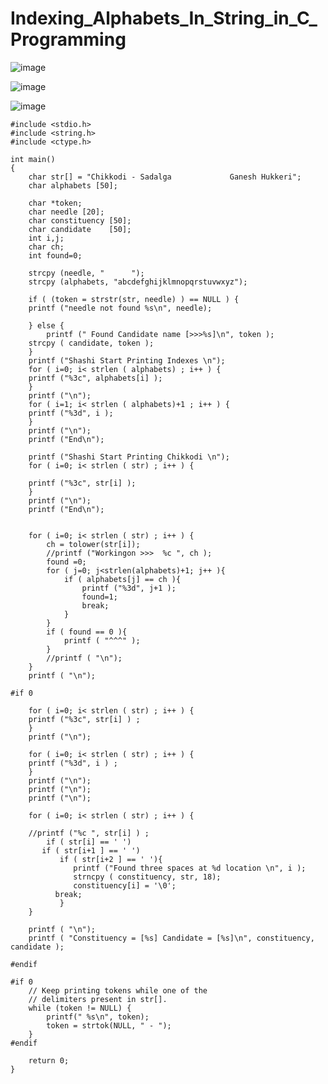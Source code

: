 # Indexing_Alphabets_In_String_in_C_Programming



![image](https://user-images.githubusercontent.com/14288989/233642504-ca5c65e8-4541-4121-b235-e3023469ecd9.png)



![image](https://user-images.githubusercontent.com/14288989/233642600-d96c39f5-24f8-4cc7-814f-ded78a3d210c.png)


![image](https://user-images.githubusercontent.com/14288989/233642692-24e23f4f-dabf-4701-9b81-bb14223d3dc7.png)




```
#include <stdio.h>
#include <string.h>
#include <ctype.h>
 
int main()
{
    char str[] = "Chikkodi - Sadalga             Ganesh Hukkeri";
    char alphabets [50];

    char *token;
    char needle [20];
    char constituency [50];
    char candidate    [50];
    int i,j;
    char ch;
    int found=0;
    
    strcpy (needle, "      ");
    strcpy (alphabets, "abcdefghijklmnopqrstuvwxyz");

    if ( (token = strstr(str, needle) ) == NULL ) {
	printf ("needle not found %s\n", needle);

    } else {
        printf (" Found Candidate name [>>>%s]\n", token );
	strcpy ( candidate, token );
    }
    printf ("Shashi Start Printing Indexes \n");
    for ( i=0; i< strlen ( alphabets) ; i++ ) {
	printf ("%3c", alphabets[i] );	
    }
    printf ("\n");
    for ( i=1; i< strlen ( alphabets)+1 ; i++ ) {
	printf ("%3d", i );	
    }
    printf ("\n");
    printf ("End\n");

    printf ("Shashi Start Printing Chikkodi \n");
    for ( i=0; i< strlen ( str) ; i++ ) {

	printf ("%3c", str[i] );	
    }
    printf ("\n");
    printf ("End\n");


    for ( i=0; i< strlen ( str) ; i++ ) {
		ch = tolower(str[i]);
	  	//printf ("Workingon >>>  %c ", ch ); 	
		found =0;
		for ( j=0; j<strlen(alphabets)+1; j++ ){
			if ( alphabets[j] == ch ){
				printf ("%3d", j+1 );	
				found=1;
				break;
			}
		}
		if ( found == 0 ){	
			printf ( "^^^" );	
		}
		//printf ( "\n");
    }
    printf ( "\n");

#if 0 

    for ( i=0; i< strlen ( str) ; i++ ) {
	printf ("%3c", str[i] ) ;
    }
    printf ("\n");

    for ( i=0; i< strlen ( str) ; i++ ) {
	printf ("%3d", i ) ;
    }
    printf ("\n");
    printf ("\n");
    printf ("\n");

    for ( i=0; i< strlen ( str) ; i++ ) {

	//printf ("%c ", str[i] ) ;
        if ( str[i] == ' ') 
 	   if ( str[i+1 ] == ' ')
 	       if ( str[i+2 ] == ' '){
	          printf ("Found three spaces at %d location \n", i );
    		  strncpy ( constituency, str, 18);
    		  constituency[i] = '\0';
		  break;
	       }
    }

    printf ( "\n");
    printf ( "Constituency = [%s] Candidate = [%s]\n", constituency, candidate );

#endif    
	
#if 0
    // Keep printing tokens while one of the
    // delimiters present in str[].
    while (token != NULL) {
        printf(" %s\n", token);
        token = strtok(NULL, " - ");
    }
#endif
 
    return 0;
}

```
